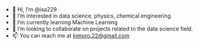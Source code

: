 - 👋 Hi, I’m @isa229
- 👀 I’m interested in data science, physics, chemical engineering
- 🌱 I’m currently learning Machine Learning
- 💞️ I’m looking to collaborate on projects related to the data science field.
- 📫 You can reach me at kimoro.22@gmail.com

<!---
isa229/isa229 is a ✨ special ✨ repository because its `README.md` (this file) appears on your GitHub profile.
You can click the Preview link to take a look at your changes.
--->
